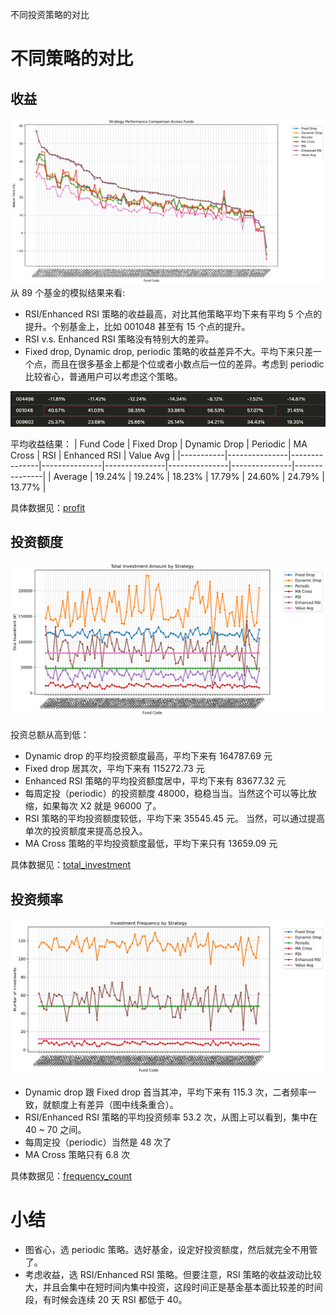 不同投资策略的对比

# 不同策略的对比
## 收益
![profit](results/comparison/profit.png)
从 89 个基金的模拟结果来看:
- RSI/Enhanced RSI 策略的收益最高，对比其他策略平均下来有平均 5 个点的提升。个别基金上，比如 001048 甚至有 15 个点的提升。
- RSI v.s. Enhanced RSI 策略没有特别大的差异。
- Fixed drop, Dynamic drop, periodic 策略的收益差异不大。平均下来只差一个点，而且在很多基金上都是个位或者小数点后一位的差异。考虑到 periodic 比较省心，普通用户可以考虑这个策略。

![001048](results/static/001048.png)

平均收益结果：
| Fund Code | Fixed Drop | Dynamic Drop | Periodic | MA Cross | RSI | Enhanced RSI | Value Avg |
|-----------|---------------|---------------|---------------|---------------|---------------|---------------|---------------|
| Average | 19.24% | 19.24% | 18.23% | 17.79% | 24.60% | 24.79% | 13.77% |

具体数据见：[profit](results/comparison/profit.md)

## 投资额度
![total_investment](results/comparison/total_investment.png)

投资总额从高到低：
- Dynamic drop 的平均投资额度最高，平均下来有 164787.69 元
- Fixed drop 居其次，平均下来有 115272.73 元
- Enhanced RSI 策略的平均投资额度居中，平均下来有 83677.32 元
- 每周定投（periodic）的投资额度 48000，稳稳当当。当然这个可以等比放缩，如果每次 X2 就是 96000 了。
- RSI 策略的平均投资额度较低，平均下来 35545.45 元。 当然，可以通过提高单次的投资额度来提高总投入。
- MA Cross 策略的平均投资额度最低，平均下来只有 13659.09 元


具体数据见：[total_investment](results/comparison/total_investment.md)

## 投资频率
![frequency_count](results/comparison/frequency_count.png)
- Dynamic drop 跟 Fixed drop 首当其冲，平均下来有 115.3 次，二者频率一致，就额度上有差异（图中线条重合）。
- RSI/Enhanced RSI 策略的平均投资频率 53.2 次，从图上可以看到，集中在 40 ~ 70 之间。
- 每周定投（periodic）当然是 48 次了
- MA Cross 策略只有 6.8 次

具体数据见：[frequency_count](results/comparison/frequency_count.md)


# 小结
- 图省心，选 periodic 策略。选好基金，设定好投资额度，然后就完全不用管了。
- 考虑收益，选 RSI/Enhanced RSI 策略。但要注意，RSI 策略的收益波动比较大，并且会集中在短时间内集中投资，这段时间正是基金基本面比较差的时间段，有时候会连续 20 天 RSI 都低于 40。
